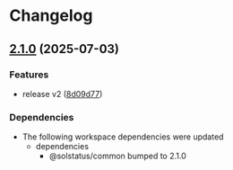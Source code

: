 # Changelog

## [2.1.0](https://github.com/unibeck/solstatus/compare/@solstatus/api@v2.0.0...@solstatus/api@v2.1.0) (2025-07-03)


### Features

* release v2 ([8d09d77](https://github.com/unibeck/solstatus/commit/8d09d77f92ceec9bd7cba2e9fb4a514a406b588d))


### Dependencies

* The following workspace dependencies were updated
  * dependencies
    * @solstatus/common bumped to 2.1.0

